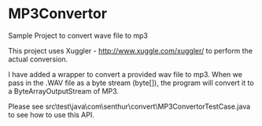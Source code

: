 MP3Convertor
============

Sample Project to convert wave file to mp3

This project uses Xuggler - http://www.xuggle.com/xuggler/ to perform the actual conversion.

I have added a wrapper to convert a provided wav file to mp3.
When we pass in the .WAV file as a byte stream (byte[]), the program will convert it to a ByteArrayOutputStream of MP3.

Please see src\test\java\com\senthur\convert\MP3ConvertorTestCase.java to see how to use this API.
